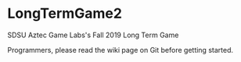 # LongTermGame2
SDSU Aztec Game Labs's Fall 2019 Long Term Game

Programmers, please read the wiki page on Git before getting started.

